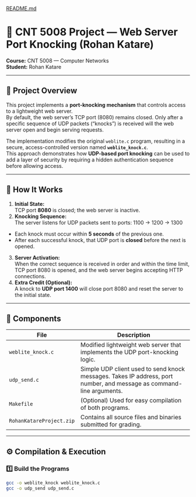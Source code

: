 [README.md](https://github.com/user-attachments/files/22729263/README.md)
# 🔐 CNT 5008 Project — Web Server Port Knocking (Rohan Katare)

**Course:** CNT 5008 — Computer Networks  
**Student:** Rohan Katare  

---

## 📘 Project Overview
This project implements a **port-knocking mechanism** that controls access to a lightweight web server.  
By default, the web server’s TCP port (8080) remains closed. Only after a specific sequence of UDP packets (“knocks”) is received will the web server open and begin serving requests.

The implementation modifies the original `weblite.c` program, resulting in a secure, access-controlled version named **`weblite_knock.c`**.  
This approach demonstrates how **UDP-based port knocking** can be used to add a layer of security by requiring a hidden authentication sequence before allowing access.

---

## 🧩 How It Works
1. **Initial State:**  
   TCP port **8080** is closed; the web server is inactive.
2. **Knocking Sequence:**  
   The server listens for UDP packets sent to ports: 1100 → 1200 → 1300

- Each knock must occur within **5 seconds** of the previous one.  
- After each successful knock, that UDP port is **closed** before the next is opened.
3. **Server Activation:**  
When the correct sequence is received in order and within the time limit,  
TCP port 8080 is opened, and the web server begins accepting HTTP connections.
4. **Extra Credit (Optional):**  
A knock to **UDP port 1400** will close port 8080 and reset the server to the initial state.

---

## 🧠 Components
| File | Description |
|------|--------------|
| `weblite_knock.c` | Modified lightweight web server that implements the UDP port-knocking logic. |
| `udp_send.c` | Simple UDP client used to send knock messages. Takes IP address, port number, and message as command-line arguments. |
| `Makefile` | (Optional) Used for easy compilation of both programs. |
| `RohanKatareProject.zip` | Contains all source files and binaries submitted for grading. |

---

## ⚙️ Compilation & Execution

### 1️⃣ Build the Programs
```bash
gcc -o weblite_knock weblite_knock.c
gcc -o udp_send udp_send.c

